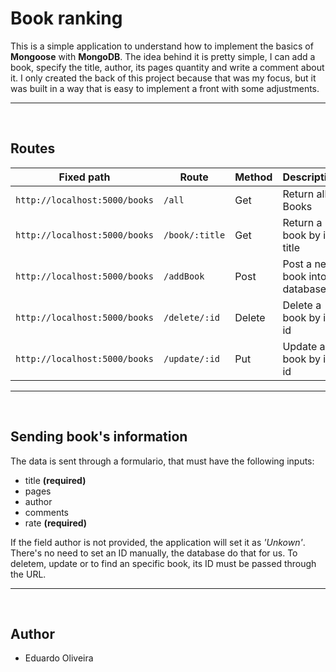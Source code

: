 # Book ranking

This is a simple application to understand how to implement the basics of **Mongoose** with **MongoDB**. The idea behind it is pretty simple, I can add a book, specify the title, author, its pages quantity and write a comment about it. I only created the back of this project because that was my focus, but it was built in a way that is easy to implement a front with some adjustments.

***
<br>

## Routes

| Fixed path                     | Route           | Method   | Description                   | 
| ------------------------------ | --------------- | -------- | ----------------------------- |
| `http://localhost:5000/books`  | `/all`          | Get      | Return all Books              |
| `http://localhost:5000/books`  | `/book/:title`  | Get      | Return a book by its title    |
| `http://localhost:5000/books`  | `/addBook`      | Post     | Post a new book into database |
| `http://localhost:5000/books`  | `/delete/:id`   | Delete   | Delete a book by its id       |
| `http://localhost:5000/books`  | `/update/:id`   | Put      | Update a book by its id       |



***
<br>

## Sending book's information

The data is sent through a formulario, that must have the following inputs:

* title **(required)**
* pages
* author
* comments
* rate **(required)**

If the field author is not provided, the application will set it as *'Unkown'*. There's no need to set an ID manually, the database do that for us. To deletem, update or to find an specific book, its ID must be passed through the URL.

***
<br>

## Author
* Eduardo Oliveira 